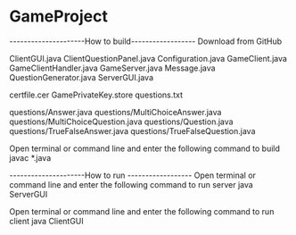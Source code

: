 # GameProject
---------------------How to build------------------
Download from GitHub

ClientGUI.java
ClientQuestionPanel.java
Configuration.java
GameClient.java
GameClientHandler.java
GameServer.java
Message.java
QuestionGenerator.java
ServerGUI.java

certfile.cer
GamePrivateKey.store
questions.txt

questions/Answer.java
questions/MultiChoiceAnswer.java
questions/MultiChoiceQuestion.java
questions/Question.java
questions/TrueFalseAnswer.java
questions/TrueFalseQuestion.java

Open terminal or command line and enter the following command to build
javac *.java

---------------------How to run ------------------
Open terminal or command line and enter the following command to run server
java ServerGUI

Open terminal or command line and enter the following command to run client
java ClientGUI


